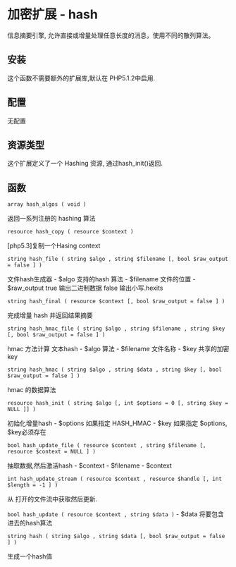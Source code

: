 # 加密扩展 - hash

信息摘要引擎, 允许直接或增量处理任意长度的消息，使用不同的散列算法。

## 安装

这个函数不需要额外的扩展库,默认在 PHP5.1.2中启用.

## 配置

无配置

## 资源类型

这个扩展定义了一个 Hashing 资源, 通过hash_init()返回.

## 函数

`array hash_algos ( void )`

返回一系列注册的 hashing 算法

`resource hash_copy ( resource $context )`

[php5.3]复制一个Hasing context

`string hash_file ( string $algo , string $filename [, bool $raw_output = false ] )`

文件hash生成器 - $algo 支持的hash 算法 - $filename 文件的位置 - $raw_output
true 输出二进制数据 false 输出小写.hexits

`string hash_final ( resource $context [, bool $raw_output = false ] )`

完成增量 hash 并返回结果摘要

`string hash_hmac_file ( string $algo , string $filename , string $key [, bool $raw_output = false ] )`

hmac 方法计算 文本hash - $algo 算法 - $filename 文件名称 - $key 共享的加密key

`string hash_hmac ( string $algo , string $data , string $key [, bool $raw_output = false ] )`

hmac 的数据算法

`resource hash_init ( string $algo [, int $options = 0 [, string $key = NULL ]] )`

初始化增量hash - $options 如果指定 HASH_HMAC - $key 如果指定 $options, $key必须存在

`bool hash_update_file ( resource $context , string $filename [, resource $context = NULL ] )`

抽取数据,然后激活hash - $context - $filename - $context

`int hash_update_stream ( resource $context , resource $handle [, int $length = -1 ] )`

从 打开的文件流中获取然后更新.

`bool hash_update ( resource $context , string $data )` - $data 将要包含进去的hash算法

`string hash ( string $algo , string $data [, bool $raw_output = false ] )`

生成一个hash值